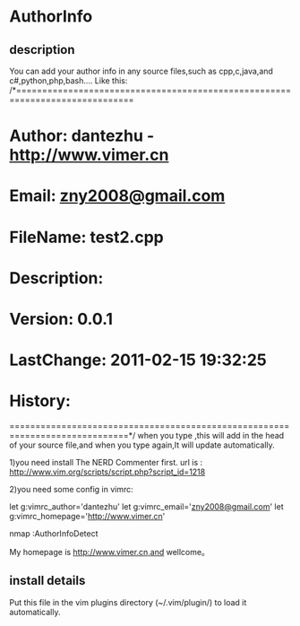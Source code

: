 AuthorInfo
==========

description
-----------

You can add your author info in any source files,such as cpp,c,java,and c#,python,php,bash....
Like this:
/*=============================================================================
#  Author:          dantezhu - http://www.vimer.cn
#  Email:           zny2008@gmail.com
#  FileName:        test2.cpp
#  Description:    
#  Version:         0.0.1
#  LastChange:      2011-02-15 19:32:25
#  History:        
=============================================================================*/
when you type <F4>,this will add in the head of your source file,and when you type <F4> again,It will update automatically.

1)you need install The NERD Commenter first.
url is : http://www.vim.org/scripts/script.php?script_id=1218

2)you need some config in vimrc:

let g:vimrc_author='dantezhu'
let g:vimrc_email='zny2008@gmail.com'
let g:vimrc_homepage='http://www.vimer.cn'

nmap <F4> :AuthorInfoDetect<cr>


My homepage is http://www.vimer.cn,and wellcome。
 
install details
---------------
Put this file in the vim plugins directory (~/.vim/plugin/) to load it automatically.